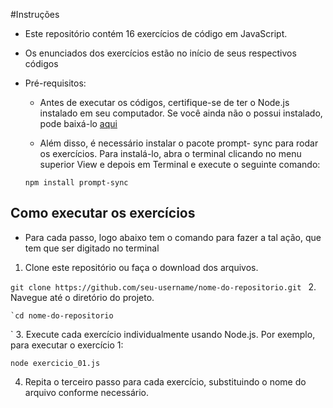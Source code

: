 #Instruções

- Este repositório contém 16 exercícios de código em JavaScript.
- Os enunciados dos exercícios estão no início de seus respectivos códigos

- Pré-requisitos:

  - Antes de executar os códigos, certifique-se de ter o Node.js instalado em seu computador. Se você ainda não o possui instalado, pode baixá-lo [aqui](http://https://nodejs.org/en "aqui")

  - Além disso, é necessário instalar o pacote prompt- sync para rodar os exercícios. Para instalá-lo, abra o terminal clicando no menu superior View e depois em Terminal e execute o seguinte comando:

  `npm install prompt-sync`

## Como executar os exercícios

- Para cada passo, logo abaixo tem o comando para fazer a tal ação, que tem que ser digitado no terminal

1. Clone este repositório ou faça o download dos arquivos.

`git clone https://github.com/seu-username/nome-do-repositorio.git
` 2. Navegue até o diretório do projeto.

    `cd nome-do-repositorio

` 3. Execute cada exercício individualmente usando Node.js. Por exemplo, para executar o exercício 1:

`node exercicio_01.js`

4. Repita o terceiro passo para cada exercício, substituindo o nome do arquivo conforme necessário.
